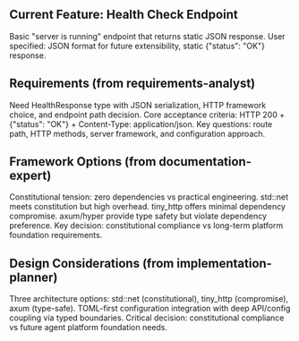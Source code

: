## Current Feature: Health Check Endpoint

Basic "server is running" endpoint that returns static JSON response.
User specified: JSON format for future extensibility, static {"status": "OK"} response.

## Requirements (from requirements-analyst)

Need HealthResponse type with JSON serialization, HTTP framework choice, and endpoint path decision.
Core acceptance criteria: HTTP 200 + {"status": "OK"} + Content-Type: application/json.
Key questions: route path, HTTP methods, server framework, and configuration approach.

## Framework Options (from documentation-expert)

Constitutional tension: zero dependencies vs practical engineering. std::net meets constitution but high overhead.
tiny_http offers minimal dependency compromise. axum/hyper provide type safety but violate dependency preference.
Key decision: constitutional compliance vs long-term platform foundation requirements.

## Design Considerations (from implementation-planner)

Three architecture options: std::net (constitutional), tiny_http (compromise), axum (type-safe).
TOML-first configuration integration with deep API/config coupling via typed boundaries.
Critical decision: constitutional compliance vs future agent platform foundation needs.
